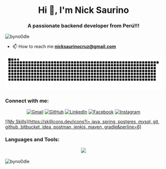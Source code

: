 <h1 align="center">Hi 👋, I'm Nick Saurino</h1>
<h3 align="center">A passionate backend developer from Perú!!!</h3>

<p align="left"> <img src="https://komarev.com/ghpvc/?username=byno0dle&label=Profile%20views&color=0e75b6&style=flat" alt="byno0dle" /> </p>

- 📫 How to reach me **nicksaurinocruz@gmail.com**

<p align = "center">
	<img src = "https://github.com/7oSkaaa/7oSkaaa/blob/output/github-contribution-grid-snake.svg?" alt = "Snake Game"/>
</p>

<h3 align="left">Connect with me:</h3>
	<p align="center">
		<a href="mailto:candida.nicksaurinocruz@gmail.com"><img src="https://img.icons8.com/bubbles/50/000000/gmail.png" alt="Gmail"/></a>
		<a href="https://github.com/byNo0dle"><img src="https://img.icons8.com/bubbles/50/000000/github.png" alt="GitHub"/></a>
		<a href="https://linkedin.com/in/nick saurino"><img src="https://img.icons8.com/bubbles/50/000000/linkedin.png" alt="LinkedIn"/></a>
		<a href="https://fb.com/nick so"><img src="https://img.icons8.com/bubbles/50/000000/facebook-new.png" alt="Facebook"/></a>
		<a href="https://instagram.com/bynickso"><img src="https://img.icons8.com/bubbles/50/000000/instagram.png" alt="Instagram"/></a>
	</p>

[![My Skills](https://skillicons.dev/icons?i= java, spring, postgres, mysql, git, github, bitbucket, idea, postman, jenkis, maven, gradle&perline=6)](https://skillicons.dev)
<h3 align="left">Languages and Tools:</h3>
<p align="center">
	<a href="https://skillicons.dev">
		<img src="https://skillicons.dev/icons?i= java, spring, postgres, mysql, git, github, bitbucket, idea, postman, jenkis, maven, gradle&perline=6" />
	</a>
</p>

<p><img align="center" src="https://github-readme-stats.vercel.app/api/top-langs?username=byno0dle&show_icons=true&locale=en&layout=compact" alt="byno0dle" /></p>
